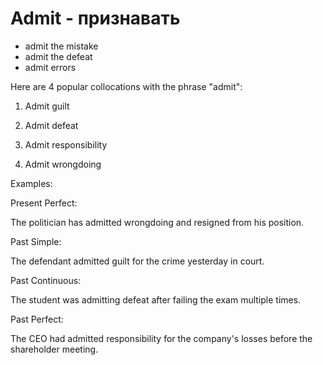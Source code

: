 # Admit - признавать

- admit the mistake
- admit the defeat
- admit errors

Here are 4 popular collocations with the phrase "admit":

1. Admit guilt

2. Admit defeat

3. Admit responsibility

4. Admit wrongdoing

Examples:

Present Perfect:

The politician has admitted wrongdoing and resigned from his position.

Past Simple:

The defendant admitted guilt for the crime yesterday in court.

Past Continuous:

The student was admitting defeat after failing the exam multiple times.

Past Perfect:

The CEO had admitted responsibility for the company's losses before the shareholder meeting.

